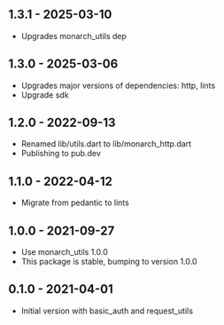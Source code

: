 ## 1.3.1 - 2025-03-10
- Upgrades monarch_utils dep

## 1.3.0 - 2025-03-06
- Upgrades major versions of dependencies: http, lints
- Upgrade sdk

## 1.2.0 - 2022-09-13
- Renamed lib/utils.dart to lib/monarch_http.dart
- Publishing to pub.dev

## 1.1.0 - 2022-04-12
- Migrate from pedantic to lints

## 1.0.0 - 2021-09-27
- Use monarch_utils 1.0.0
- This package is stable, bumping to version 1.0.0

## 0.1.0 - 2021-04-01

- Initial version with basic_auth and request_utils
